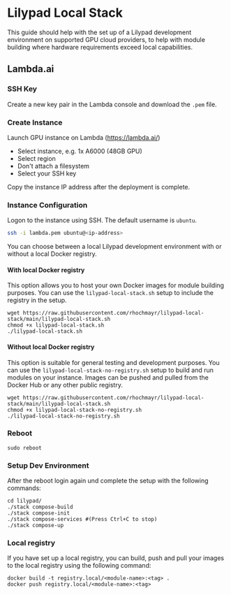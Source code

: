 # Lilypad Local Stack

This guide should help with the set up of a Lilypad development environment on supported GPU cloud providers, to help with module building where hardware requirements exceed local capabilities.

## Lambda.ai

### SSH Key

Create a new key pair in the Lambda console and download the `.pem` file.

### Create Instance

Launch GPU instance on Lambda (https://lambda.ai/)
- Select instance, e.g. 1x A6000 (48GB GPU)
- Select region
- Don't attach a filesystem
- Select your SSH key

Copy the instance IP address after the deployment is complete.

### Instance Configuration

Logon to the instance using SSH. The default username is `ubuntu`.

```bash
ssh -i lambda.pem ubuntu@<ip-address>
```

You can choose between a local Lilypad development environment with or without a local Docker registry.

#### With local Docker registry
This option allows you to host your own Docker images for module building purposes. You can use the `lilypad-local-stack.sh` setup to include the registry in the setup.

```
wget https://raw.githubusercontent.com/rhochmayr/lilypad-local-stack/main/lilypad-local-stack.sh
chmod +x lilypad-local-stack.sh
./lilypad-local-stack.sh
```

#### Without local Docker registry
This option is suitable for general testing and development purposes. You can use the `lilypad-local-stack-no-registry.sh` setup to build and run modules on your instance. Images can be pushed and pulled from the Docker Hub or any other public registry.

```
wget https://raw.githubusercontent.com/rhochmayr/lilypad-local-stack/main/lilypad-local-stack.sh
chmod +x lilypad-local-stack-no-registry.sh
./lilypad-local-stack-no-registry.sh
```

### Reboot

```
sudo reboot
```

### Setup Dev Environment

After the reboot login again und complete the setup with the following commands:

```
cd lilypad/
./stack compose-build
./stack compose-init
./stack compose-services #(Press Ctrl+C to stop)
./stack compose-up
```

### Local registry
If you have set up a local registry, you can build, push and pull your images to the local registry using the following command:

```
docker build -t registry.local/<module-name>:<tag> .
docker push registry.local/<module-name>:<tag>
```